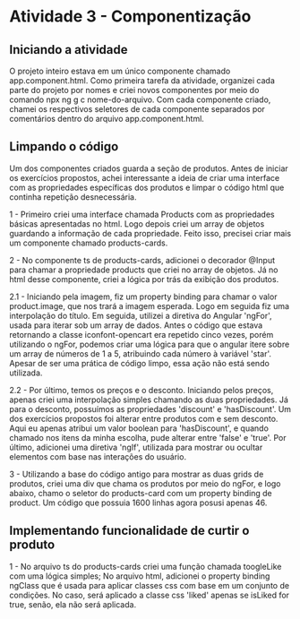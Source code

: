 # Atividade 3 - Componentização

## Iniciando a atividade

O projeto inteiro estava em um único componente chamado app.component.html. Como primeira tarefa da atividade, organizei cada parte do projeto por nomes e criei novos componentes por meio do comando npx ng g c nome-do-arquivo. Com cada componente criado, chamei os respectivos seletores de cada componente separados por comentários dentro do arquivo app.component.html.

## Limpando o código

Um dos componentes criados guarda a seção de produtos. Antes de iniciar os exercícios propostos, achei interessante a ideia de criar uma interface com as propriedades específicas dos produtos e limpar o código html que continha repetição desnecessária.

1 - Primeiro criei uma interface chamada Products com as propriedades básicas apresentadas no html. Logo depois criei um array de objetos guardando a informação de cada propriedade. Feito isso, precisei criar mais um componente chamado products-cards.

2 - No componente ts de products-cards, adicionei o decorador @Input para chamar a propriedade products que criei no array de objetos. Já no html desse componente, criei a lógica por trás da exibição dos produtos.

2.1 - Iniciando pela imagem, fiz um property binding para chamar o valor product.image, que nos trará a imagem esperada. Logo em seguida fiz uma interpolação do título. Em seguida, utilizei a diretiva do Angular 'ngFor', usada para iterar sob um array de dados. Antes o código que estava retornando a classe iconfont-opencart era repetido cinco vezes, porém utilizando o ngFor, podemos criar uma lógica para que o angular itere sobre um array de números de 1 a 5, atribuindo cada número à variável 'star'. Apesar de ser uma prática de código limpo, essa ação não está sendo utilizada.

2.2 - Por último, temos os preços e o desconto. Iniciando pelos preços, apenas criei uma interpolação simples chamando as duas propriedades.
Já para o desconto, possuímos as propriedades 'discount' e 'hasDiscount'. Um
dos exercícios propostos foi alterar entre produtos com e sem desconto. Aqui eu apenas atribui um valor boolean para 'hasDiscount', e quando chamado nos itens da minha escolha, pude alterar entre 'false' e 'true'. Por último, adicionei uma diretiva 'ngIf', utilizada para mostrar ou ocultar elementos com base nas interações do usuário.

3 - Utilizando a base do código antigo para mostrar as duas grids de produtos, criei uma div que chama os produtos por meio do ngFor, e logo abaixo, chamo o seletor do products-card com um property binding de product. Um código que possuia 1600 linhas agora posusi apenas 46.

## Implementando funcionalidade de curtir o produto

1 - No arquivo ts do products-cards criei uma função chamada toogleLike com uma lógica simples; No arquivo html, adicionei o property binding ngClass que é usada para aplicar classes css com base em um conjunto de condições. No caso, será aplicado a classe css 'liked' apenas se isLiked for true, senão, ela não será aplicada.
